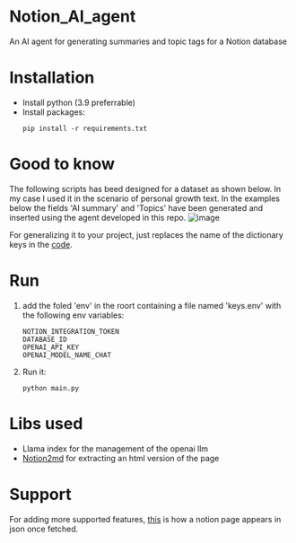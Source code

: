 # Notion_AI_agent
 An AI agent for generating summaries and topic tags for a Notion database

# Installation
- Install python (3.9 preferrable)
- Install packages:
  ```
  pip install -r requirements.txt
  ```

# Good to know
The following scripts has beed designed for a dataset as shown below. In my case I used it in the scenario of personal growth text. In the examples below the fields 'AI summary' and 'Topics' have been generated and inserted using the agent developed in this repo.
![image](https://github.com/user-attachments/assets/c993b2a4-8eab-4eca-9569-b164b8f40260)

For generalizing it to your project, just replaces the name of the dictionary keys in the [code](https://github.com/95gas/Notion_AI_agent/blob/main/src/classes/NotionAIAgent.py).


# Run
1. add the foled 'env' in the roort containing a file named 'keys.env' with the following env variables:
   ```
   NOTION_INTEGRATION_TOKEN
   DATABASE_ID
   OPENAI_API_KEY
   OPENAI_MODEL_NAME_CHAT
   ```
3. Run it:
   ```
   python main.py
   ```

# Libs used
- Llama index for the management of the openai llm
- [Notion2md](https://github.com/echo724/notion2md) for extracting an html version of the page

# Support
For adding more supported features, [this](https://developers.notion.com/reference/page) is how a notion page appears in json once fetched.
